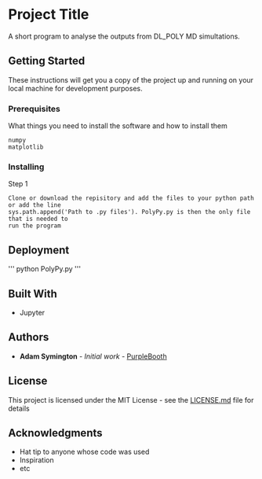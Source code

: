 # Project Title

A short program to analyse the outputs from DL_POLY MD simultations.

## Getting Started

These instructions will get you a copy of the project up and running on your local machine for development purposes. 

### Prerequisites

What things you need to install the software and how to install them

```
numpy
matplotlib
```

### Installing

Step 1

```
Clone or download the repisitory and add the files to your python path or add the line
sys.path.append('Path to .py files'). PolyPy.py is then the only file that is needed to 
run the program
```


## Deployment

'''
python PolyPy.py
'''

## Built With

* Jupyter

## Authors

* **Adam Symington** - *Initial work* - [PurpleBooth](https://github.com/PurpleBooth)

## License

This project is licensed under the MIT License - see the [LICENSE.md](LICENSE.md) file for details

## Acknowledgments

* Hat tip to anyone whose code was used
* Inspiration
* etc

